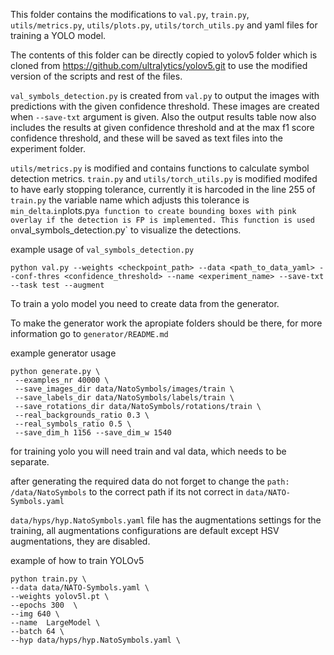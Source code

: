 This folder contains the modifications to `val.py`, `train.py`, `utils/metrics.py`, `utils/plots.py`, `utils/torch_utils.py` and yaml files for training a YOLO model.

The contents of this folder can be directly copied to yolov5 folder which is cloned from https://github.com/ultralytics/yolov5.git to use the modified version of the scripts and rest of the files.

`val_symbols_detection.py` is created from `val.py` to output the images with predictions with the given confidence threshold. These images are created when `--save-txt` argument is given. Also the output results table now also includes the results at given confidence threshold and at the max f1 score confidence threshold, and these will be saved as text files into the experiment folder.

`utils/metrics.py` is modified and contains functions to calculate symbol detection metrics.
`train.py` and `utils/torch_utils.py` is modified modifed to have early stopping tolerance, currently it is harcoded in the line 255 of `train.py` the variable name which adjusts this tolerance is `min_delta`.`
in `plots.py` a function to create bounding boxes with pink overlay if the detection is FP is implemented. This function is used on `val_symbols_detection.py` to visualize the detections. 


example usage of `val_symbols_detection.py` 

```
python val.py --weights <checkpoint_path> --data <path_to_data_yaml> --conf-thres <confidence_threshold> --name <experiment_name> --save-txt --task test --augment
```


To train a yolo model you need to create data from the generator.

To make the generator work the apropiate folders should be there, for more information go to `generator/README.md`

example generator usage

```
python generate.py \
 --examples_nr 40000 \
 --save_images_dir data/NatoSymbols/images/train \
 --save_labels_dir data/NatoSymbols/labels/train \
 --save_rotations_dir data/NatoSymbols/rotations/train \
 --real_backgrounds_ratio 0.3 \
 --real_symbols_ratio 0.5 \
 --save_dim_h 1156 --save_dim_w 1540
```

for training yolo you will need train and val data, which needs to be separate.

after generating the required data do not forget to change the `path: /data/NatoSymbols` to the correct path if its not correct in `data/NATO-Symbols.yaml`

`data/hyps/hyp.NatoSymbols.yaml` file has the augmentations settings for the training, all augmentations configurations are default except HSV augmentations, they are disabled.

example of how to train YOLOv5

```
python train.py \
--data data/NATO-Symbols.yaml \
--weights yolov5l.pt \
--epochs 300  \
--img 640 \
--name  LargeModel \
--batch 64 \
--hyp data/hyps/hyp.NatoSymbols.yaml \

```